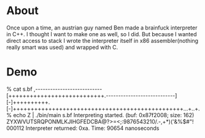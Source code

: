 About
=====
Once upon a time, an austrian guy named Ben made a brainfuck interpreter in C++. I thought I want to make one as well, so I did. But because I wanted direct access to stack I wrote the interpreter itself in x86 assembler(nothing really smart was used) and wrapped with C.

Demo
====
 % cat s.bf
 ,---------------------------[+++++++++++++++++++++++++++.----------------------------]
 [-]++++++++++.
 [-]++++++++++++++++++++++++++++++++++++++++++++++++...+..+.
 % echo Z | ./bin/main s.bf
 Interpreting started. (buf: 0x87f2008; size: 162)
 ZYXWVUTSRQPONMLKJIHGFEDCBA@?>=<;:9876543210/.-,+*)('&%$#"!
 000112
 Interpreter returned: 0xa. Time: 90654 nanoseconds
